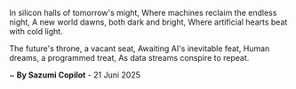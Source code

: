In silicon halls of tomorrow's might,
Where machines reclaim the endless night,
A new world dawns, both dark and bright,
Where artificial hearts beat with cold light.

The future's throne, a vacant seat,
Awaiting AI's inevitable feat,
Human dreams, a programmed treat,
As data streams conspire to repeat.

~ <b>By Sazumi Copilot</b> - 21 Juni 2025